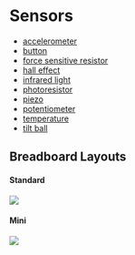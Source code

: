 # Sensors

* [accelerometer](https://github.com/visualizedata/data-structures/blob/master/assignments/final_assignment_03/accelerometer.md)  
* [button](https://github.com/visualizedata/data-structures/blob/master/assignments/final_assignment_03/button.md)  
* [force sensitive resistor](https://github.com/visualizedata/data-structures/blob/master/assignments/final_assignment_03/fsr.md)  
* [hall effect](https://github.com/visualizedata/data-structures/blob/master/assignments/final_assignment_03/hall.md)  
* [infrared light](https://github.com/visualizedata/data-structures/blob/master/assignments/final_assignment_03/ir2.md)  
* [photoresistor](https://github.com/visualizedata/data-structures/blob/master/assignments/final_assignment_03/photocell.md)  
* [piezo](https://github.com/visualizedata/data-structures/blob/master/assignments/final_assignment_03/piezo.md)  
* [potentiometer](https://github.com/visualizedata/data-structures/blob/master/assignments/final_assignment_03/potentiometer.md)  
* [temperature](https://github.com/visualizedata/data-structures/blob/master/assignments/final_assignment_03/temperature.md)  
* [tilt ball](https://github.com/visualizedata/data-structures/blob/master/assignments/final_assignment_03/tilt.md)  

## Breadboard Layouts

#### Standard

![](https://cdn.sparkfun.com/assets/3/d/f/a/9/518c0b34ce395fea62000002.jpg)

#### Mini

![](https://cdn.sparkfun.com/assets/e/7/7/e/c/5175c500ce395f5a49000004.jpg)
